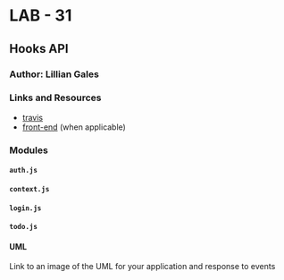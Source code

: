 # LAB - 31

## Hooks API

### Author: Lillian Gales

### Links and Resources
* [travis](http://xyz.com)
* [front-end](https://lab31-hooks-app.herokuapp.com/) (when applicable)

### Modules
#### `auth.js`
#### `context.js`
#### `login.js`
#### `todo.js`

#### UML
Link to an image of the UML for your application and response to events
